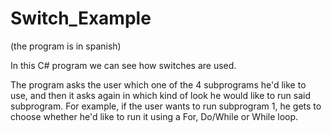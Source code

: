 # Switch_Example

(the program is in spanish)

In this C# program we can see how switches are used.

The program asks the user which one of the 4 subprograms he'd like to use, and then
it asks again in which kind of look he would like to run said subprogram. For example,
if the user wants to run subprogram 1, he gets to choose whether he'd like to run it
using a For, Do/While or While loop.
